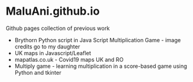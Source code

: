 # MaluAni.github.io
Github pages collection of previous work
- Brythorn Python script in Java Script Multiplication Game - image credits go to my daughter
- UK maps in Javascript/Leaflet
- mapatlas.co.uk - Covid19 maps UK and RO
- Multiply game - learning multiplication in a score-based game using Python and tkinter

